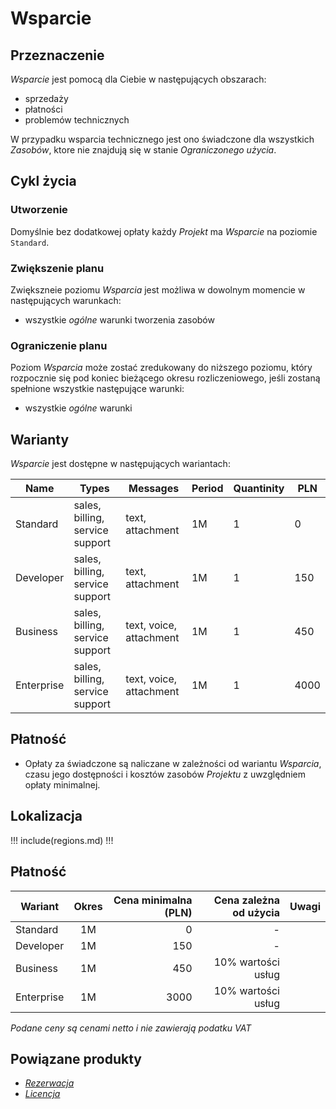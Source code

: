 # Wsparcie

## Przeznaczenie

*Wsparcie* jest pomocą dla Ciebie w następujących obszarach: 

* sprzedaży
* płatności
* problemów technicznych

W przypadku wsparcia technicznego jest ono świadczone dla wszystkich *Zasobów*, ktore nie znajdują się w stanie *Ograniczonego użycia*.

## Cykl życia

### Utworzenie

Domyślnie bez dodatkowej opłaty każdy *Projekt* ma *Wsparcie* na poziomie ``Standard``.

### Zwiększenie planu

Zwiększneie poziomu *Wsparcia* jest możliwa w dowolnym momencie w następujących warunkach:

* wszystkie *ogólne* warunki tworzenia zasobów

### Ograniczenie planu

Poziom *Wsparcia* może zostać zredukowany do niższego poziomu, który rozpocznie się pod koniec bieżącego okresu rozliczeniowego, jeśli zostaną spełnione wszystkie następujące warunki:

* wszystkie *ogólne* warunki

## Warianty

*Wsparcie* jest dostępne w następujących wariantach:

Name | Types | Messages | Period | Quantinity | PLN
---- | ----- | -------- | ------ | ---------- | ---
Standard | sales, billing, service support | text, attachment | 1M | 1 | 0 | 0
Developer | sales, billing, service support | text, attachment | 1M | 1 | 150
Business | sales, billing, service support | text, voice, attachment | 1M | 1 | 450
Enterprise | sales, billing, service support | text, voice, attachment | 1M | 1 | 4000

## Płatność

* Opłaty za świadczone są naliczane w zależności od wariantu *Wsparcia*, czasu jego dostępności i kosztów zasobów *Projektu* z uwzględniem opłaty minimalnej.

## Lokalizacja

!!! include(regions.md) !!!

## Płatność

Wariant    | Okres  | Cena minimalna (PLN) | Cena zależna od użycia           | Uwagi
---------- | :----: | -------------------: | -------------------------------: | :----:
Standard   |   1M   |                    0 |                                - |
Developer  |   1M   |                  150 |                                - |
Business   |   1M   |                  450 |               10% wartości usług |
Enterprise |   1M   |                 3000 |               10% wartości usług |

*Podane ceny są cenami netto i nie zawierają podatku VAT*

## Powiązane produkty

* *[Rezerwacja]()*
* *[Licencja]()*
